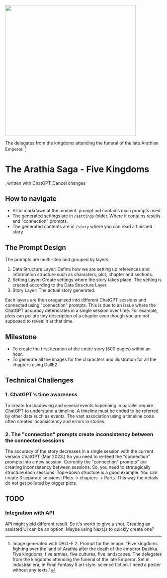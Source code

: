 <img src="https://user-images.githubusercontent.com/4682613/221371974-a81510ce-8b1a-4f1b-9b29-e2e8f6b19ce2.png" width="420" />

The delegates from the kingdoms attending the funeral of the late Arathian Emperor.  [^1]


# The Arathia Saga - Five Kingdoms

_written with ChatGPT_Cancel changes

## How to navigate
- All in markdown at the moment. prompt.md contains main prompts used
- The generated settings are in `/settings` folder. Where it contains results and "connection" prompts.
- The generated contents are in `/story` where you can read a finished story



## The Prompt Design
The prompts are multi-step and grouped by layers.

1. Data Structure Layer: Define how we are setting up references and information structure such as characters, plot, chapter and sections.
2. Setting Layer: Create settings where the story takes place. The setting is created according to the Data Structure Layer.
3. Story Layer: The actual story generated.

Each layers are then oraganized into different ChatGPT sessions and connected using "connection" prompts. This is due to an issue where the ChatGPT accuracy deteriorates in a single session over time. For example, plots can pollute tiny description of a chapter even though you are not supposed to reveal it at that time.


## Milestone
- To create the first iteration of the entire story (500 pages) within an hour.
- To generate all the images for the characters and illustration for all the chapters using DallE2


## Technical Challenges

### 1. ChatGPT's time awareness

To create forshadowing and several events hapenning in parallel require ChatGPT to understand a timeline. A timeline must be coded to be referred by other data such as events. The vast association using a timeline code often creates inconsistency and errors in stories.



### 2. The "connection" prompts create inconsistency between the connected sessions 

The accuracy of the story decreases in a single session with the current version ChatGPT (Mar 2023.) So you need to re-feed the "connection" prompts into a new session. Currently the "connection" prompts" are creating inconsistency between sessions. So, you need to strategically structure each sessions. Top->down structure is a good example. You can create 3 separate sessions: Plots -> chapters -> Parts. This way the details do not get polluted by bigger plots. 




## TODO

### Integration with API

API might yield different result. So it's worth to give a shot. Creating an assisted UI can be an option. Maybe using Next.js to quickly create one?


[^1]: Image generated with DALL-E 2. Prompt for the image: "Five kingdoms fighting over the land of Arathia after the death of the emperor Dashka. Five kingdoms, five armies, five cultures, five landscapes.  The delegates from the kingdoms attending the funeral of the late Emperor. Set in industrial era, in Final Fantasy 5 art style. science fiction. I need a poster without any texts."

